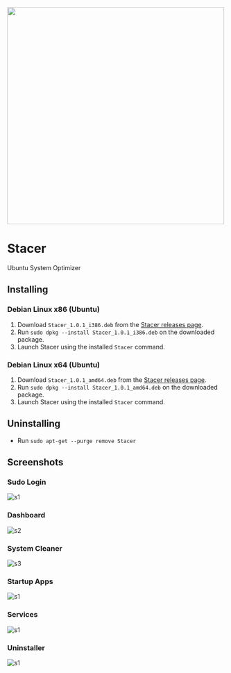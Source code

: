 <img src="https://raw.githubusercontent.com/oguzhaninan/Stacer/master/Screenshots/header1.png" width="500">

# Stacer
Ubuntu System Optimizer

## Installing

### Debian Linux x86 (Ubuntu)

1. Download `Stacer_1.0.1_i386.deb` from the [Stacer releases page](https://github.com/oguzhaninan/Stacer/releases).
2. Run `sudo dpkg --install Stacer_1.0.1_i386.deb` on the downloaded package.
3. Launch Stacer using the installed `Stacer` command.

### Debian Linux x64 (Ubuntu)

1. Download `Stacer_1.0.1_amd64.deb` from the [Stacer releases page](https://github.com/oguzhaninan/Stacer/releases).
2. Run `sudo dpkg --install Stacer_1.0.1_amd64.deb` on the downloaded package.
3. Launch Stacer using the installed `Stacer` command.

## Uninstalling
- Run `sudo apt-get --purge remove Stacer`

## Screenshots

### Sudo Login
![s1](https://raw.githubusercontent.com/oguzhaninan/Stacer/master/Screenshots/Screenshot-1.png)

### Dashboard
![s2](https://raw.githubusercontent.com/oguzhaninan/Stacer/master/Screenshots/Screenshot-2.png)

### System Cleaner
![s3](https://raw.githubusercontent.com/oguzhaninan/Stacer/master/Screenshots/Screenshot-3.png)

### Startup Apps
![s1](https://raw.githubusercontent.com/oguzhaninan/Stacer/master/Screenshots/Screenshot-4.png)

### Services
![s1](https://raw.githubusercontent.com/oguzhaninan/Stacer/master/Screenshots/Screenshot-5.png)

### Uninstaller
![s1](https://raw.githubusercontent.com/oguzhaninan/Stacer/master/Screenshots/Screenshot-6.png)

